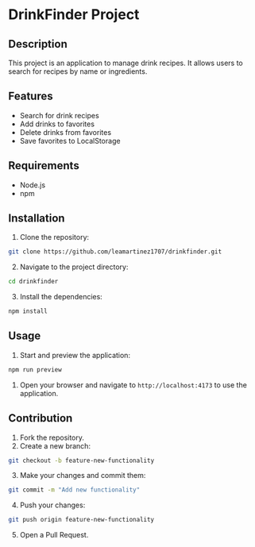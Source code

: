 # DrinkFinder Project

## Description
This project is an application to manage drink recipes. It allows users to search for recipes by name or ingredients.

## Features
- Search for drink recipes
- Add drinks to favorites
- Delete drinks from favorites
- Save favorites to LocalStorage

## Requirements
- Node.js
- npm

## Installation
1. Clone the repository:
  ```bash
  git clone https://github.com/leamartinez1707/drinkfinder.git
  ```
2. Navigate to the project directory:
  ```bash
  cd drinkfinder
  ```
3. Install the dependencies:
  ```bash
  npm install
  ```

## Usage
1. Start and preview the application:
  ```bash
  npm run preview
  ```
1. Open your browser and navigate to `http://localhost:4173` to use the application.

## Contribution
1. Fork the repository.
2. Create a new branch:
  ```bash
  git checkout -b feature-new-functionality
  ```
3. Make your changes and commit them:
  ```bash
  git commit -m "Add new functionality"
  ```
4. Push your changes:
  ```bash
  git push origin feature-new-functionality
  ```
5. Open a Pull Request.
